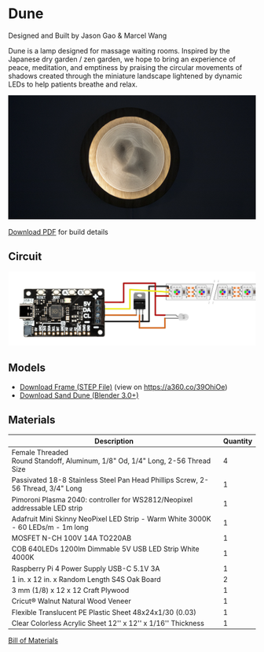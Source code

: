# Dune

Designed and Built by Jason Gao & Marcel Wang

Dune is a lamp designed for massage waiting rooms. Inspired by the Japanese dry garden / zen garden, we hope to bring an experience of peace, meditation, and emptiness by praising the circular movements of shadows created through the miniature landscape lightened by dynamic LEDs to help patients breathe and relax.

[![Round wood frame contained 3D printed plastic with sand dune shape](images/dune.jpg)](https://vimeo.com/711887115)

[Download PDF](dune.pdf) for build details

## Circuit

![Schematic showing a Plasma 2040 connect to led strips](images/circuit.jpg)

## Models

- [Download Frame (STEP File)](models/dune_assembled.step) (view on <https://a360.co/39OhiOe>)
- [Download Sand Dune (Blender 3.0+)](models/dune.blend)

## Materials

| Description                                                                      | Quantity |
| -------------------------------------------------------------------------------- | -------- |
| Female Threaded Round Standoff, Aluminum, 1/8" Od, 1/4" Long, 2-56 Thread Size   | 4        |
| Passivated 18-8 Stainless Steel Pan Head Phillips Screw, 2-56 Thread, 3/4" Long  | 1        |
| Pimoroni Plasma 2040: controller for WS2812/Neopixel addressable LED strip       | 1        |
| Adafruit Mini Skinny NeoPixel LED Strip - Warm White 3000K - 60 LEDs/m - 1m long | 1        |
| MOSFET N-CH 100V 14A TO220AB                                                     | 1        |
| COB 640LEDs 1200lm Dimmable 5V USB LED Strip White 4000K                         | 1        |
| Raspberry Pi 4 Power Supply USB-C 5.1V 3A                                        | 1        |
| 1 in. x 12 in. x Random Length S4S Oak Board                                     | 2        |
| 3 mm (1/8) x 12 x 12 Craft Plywood                                               | 1        |
| Cricut® Walnut Natural Wood Veneer                                               | 1        |
| Flexible Translucent PE Plastic Sheet 48x24x1/30 (0.03)                          | 1        |
| Clear Colorless Acrylic Sheet 12'' x 12'' x 1/16'' Thickness                     | 1        |

[Bill of Materials](https://docs.google.com/spreadsheets/d/14_knVQdDCQbgbgffJhhdWRG21sqDkRrjMwO6SobgPtc/edit?usp=sharing)
